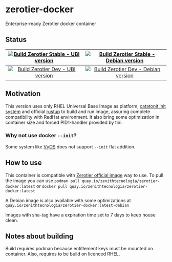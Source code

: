 # zerotier-docker
Enterprise-ready Zerotier docker container

## Status

| [![Build Zerotier Stable - UBI version](https://github.com/ZenithTecnologia/zerotier-docker/actions/workflows/build-stable-ubi.yml/badge.svg)](https://github.com/ZenithTecnologia/zerotier-docker/actions/workflows/build-stable-ubi.yml) | [![Build Zerotier Stable - Debian version](https://github.com/ZenithTecnologia/zerotier-docker/actions/workflows/build-stable-debian.yml/badge.svg)](https://github.com/ZenithTecnologia/zerotier-docker/actions/workflows/build-stable-debian.yml) |
|:------------------------------------------------------------------------------------------------------------------------------------------------------------------------------------------------------------------------------------------:|:---------------------------------------------------------------------------------------------------------------------------------------------------------------------------------------------------------------------------------------------------:|
|      [![Build Zerotier Dev - UBI version](https://github.com/ZenithTecnologia/zerotier-docker/actions/workflows/build-dev-ubi.yml/badge.svg)](https://github.com/ZenithTecnologia/zerotier-docker/actions/workflows/build-dev-ubi.yml)     |      [![Build Zerotier Dev - Debian version](https://github.com/ZenithTecnologia/zerotier-docker/actions/workflows/build-dev-debian.yml/badge.svg)](https://github.com/ZenithTecnologia/zerotier-docker/actions/workflows/build-dev-debian.yml)     |

## Motivation

This version uses only RHEL Universal Base Image as platform, [catatonit init system](https://github.com/openSUSE/catatonit) and official [rustup](https://www.rust-lang.org/tools/install) to build and run image, assuring complete compatibility with RedHat environment. It also bring some optimization in container size and forced PID1-handler provided by tini.

### Why not use docker `--init`?

Some system like [VyOS](https://docs.vyos.io/en/equuleus/configuration/container/index.html) does not support `--init` flat addition.

## How to use

This container is compatible with [Zerotier official image](https://github.com/zerotier/ZeroTierOne/blob/dev/README.docker.md) way to use. To pull the image you can use `podman pull quay.io/zenithtecnologia/zerotier-docker:latest` or `docker pull quay.io/zenithtecnologia/zerotier-docker:latest`

A Debian image is also available with some optimizations at `quay.io/zenithtecnologia/zerotier-docker:latest-debian`

Images with sha-tag have a expiration time set to 7 days to keep house clean.

## Notes about building

Build requires podman because entitlement keys must be mounted on container. Also, requires to be build on licenced RHEL.
